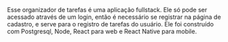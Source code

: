 Esse organizador de tarefas é uma aplicação fullstack. Ele só pode ser acessado através de um login, então é necessário se registrar na página de cadastro, e serve para o registro de tarefas do usuário. Ele foi construído com Postgresql, Node, React para web e React Native para mobile. 
